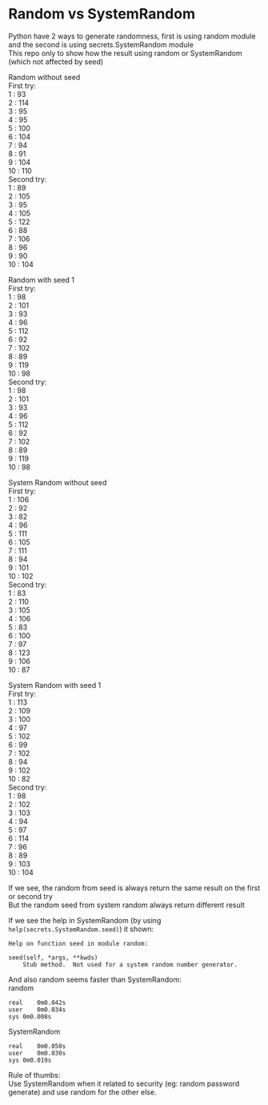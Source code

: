 # Random vs SystemRandom


Python have 2 ways to generate randomness, first is using random module and the second is using secrets.SystemRandom module  
This repo only to show how the result using random or SystemRandom (which not affected by seed)  

Random without seed  
First try:  
1 :  93  
2 :  114  
3 :  95  
4 :  95  
5 :  100  
6 :  104  
7 :  94  
8 :  91  
9 :  104  
10 :  110  
Second try:  
1 :  89  
2 :  105  
3 :  95  
4 :  105  
5 :  122  
6 :  88  
7 :  106  
8 :  96  
9 :  90  
10 :  104  

Random with seed 1  
First try:  
1 :  98  
2 :  101  
3 :  93  
4 :  96  
5 :  112  
6 :  92  
7 :  102  
8 :  89  
9 :  119  
10 :  98  
Second try:  
1 :  98  
2 :  101  
3 :  93  
4 :  96  
5 :  112  
6 :  92  
7 :  102  
8 :  89  
9 :  119  
10 :  98  

System Random without seed  
First try:  
1 :  106  
2 :  92  
3 :  82  
4 :  96  
5 :  111  
6 :  105  
7 :  111  
8 :  94  
9 :  101  
10 :  102  
Second try:  
1 :  83  
2 :  110  
3 :  105  
4 :  106  
5 :  83  
6 :  100  
7 :  97  
8 :  123  
9 :  106  
10 :  87  

System Random with seed 1  
First try:  
1 :  113  
2 :  109  
3 :  100  
4 :  97  
5 :  102  
6 :  99  
7 :  102  
8 :  94  
9 :  102  
10 :  82  
Second try:  
1 :  98  
2 :  102  
3 :  103  
4 :  94  
5 :  97  
6 :  114  
7 :  96  
8 :  89  
9 :  103  
10 :  104  


If we see, the random from seed is always return the same result on the first or second try  
But the random seed from system random always return different result  

If we see the help in SystemRandom (by using `help(secrets.SystemRandom.seed)`) it shown:  
```
Help on function seed in module random:

seed(self, *args, **kwds)
    Stub method.  Not used for a system random number generator.
```

And also random seems faster than SystemRandom:  
random  
```
real	0m0.042s
user	0m0.034s
sys	0m0.008s
```
SystemRandom  
```
real	0m0.050s
user	0m0.030s
sys	0m0.019s
```

Rule of thumbs:  
Use SystemRandom when it related to security (eg: random password generate) and use random for the other else.  
